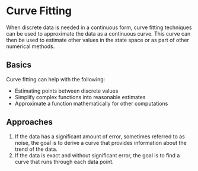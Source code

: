 # Curve Fitting

When discrete data is needed in a continuous form, curve fitting techniques can be used to approximate the data as a continuous curve. This curve can then be used to estimate other values in the state space or as part of other numerical methods.

## Basics

Curve fitting can help with the following:

- Estimating points between discrete values
- Simplify complex functions into reasonable estimates
- Approximate a function mathematically for other computations

## Approaches

1. If the data has a significant amount of error, sometimes referred to as noise, the goal is to derive a curve that provides information about the trend of the data.
2. If the data is exact and without significant error, the goal is to find a curve that runs through each data point.


